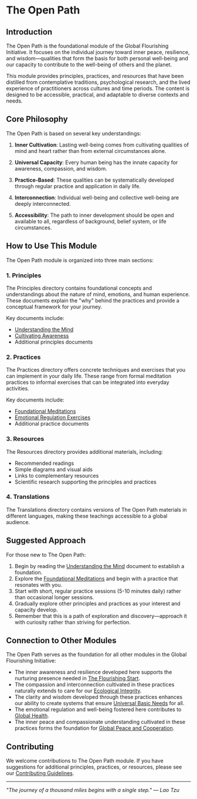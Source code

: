 # The Open Path

## Introduction

The Open Path is the foundational module of the Global Flourishing Initiative. It focuses on the individual journey toward inner peace, resilience, and wisdom—qualities that form the basis for both personal well-being and our capacity to contribute to the well-being of others and the planet.

This module provides principles, practices, and resources that have been distilled from contemplative traditions, psychological research, and the lived experience of practitioners across cultures and time periods. The content is designed to be accessible, practical, and adaptable to diverse contexts and needs.

## Core Philosophy

The Open Path is based on several key understandings:

1. **Inner Cultivation**: Lasting well-being comes from cultivating qualities of mind and heart rather than from external circumstances alone.

2. **Universal Capacity**: Every human being has the innate capacity for awareness, compassion, and wisdom.

3. **Practice-Based**: These qualities can be systematically developed through regular practice and application in daily life.

4. **Interconnection**: Individual well-being and collective well-being are deeply interconnected.

5. **Accessibility**: The path to inner development should be open and available to all, regardless of background, belief system, or life circumstances.

## How to Use This Module

The Open Path module is organized into three main sections:

### 1. Principles

The Principles directory contains foundational concepts and understandings about the nature of mind, emotions, and human experience. These documents explain the "why" behind the practices and provide a conceptual framework for your journey.

Key documents include:
- [Understanding the Mind](Principles/01_UnderstandingTheMind.md)
- [Cultivating Awareness](Principles/02_CultivatingAwareness.md)
- Additional principles documents

### 2. Practices

The Practices directory offers concrete techniques and exercises that you can implement in your daily life. These range from formal meditation practices to informal exercises that can be integrated into everyday activities.

Key documents include:
- [Foundational Meditations](Practices/01_FoundationalMeditations.md)
- [Emotional Regulation Exercises](Practices/02_EmotionalRegulationExercises.md)
- Additional practice documents

### 3. Resources

The Resources directory provides additional materials, including:
- Recommended readings
- Simple diagrams and visual aids
- Links to complementary resources
- Scientific research supporting the principles and practices

### 4. Translations

The Translations directory contains versions of The Open Path materials in different languages, making these teachings accessible to a global audience.

## Suggested Approach

For those new to The Open Path:

1. Begin by reading the [Understanding the Mind](Principles/01_UnderstandingTheMind.md) document to establish a foundation.
2. Explore the [Foundational Meditations](Practices/01_FoundationalMeditations.md) and begin with a practice that resonates with you.
3. Start with short, regular practice sessions (5-10 minutes daily) rather than occasional longer sessions.
4. Gradually explore other principles and practices as your interest and capacity develop.
5. Remember that this is a path of exploration and discovery—approach it with curiosity rather than striving for perfection.

## Connection to Other Modules

The Open Path serves as the foundation for all other modules in the Global Flourishing Initiative:

- The inner awareness and resilience developed here supports the nurturing presence needed in [The Flourishing Start](../01_TheFlourishingStart/README.md).
- The compassion and interconnection cultivated in these practices naturally extends to care for our [Ecological Integrity](../02_EcologicalIntegrity/README.md).
- The clarity and wisdom developed through these practices enhances our ability to create systems that ensure [Universal Basic Needs](../03_UniversalBasicNeeds/README.md) for all.
- The emotional regulation and well-being fostered here contributes to [Global Health](../04_GlobalHealth_DiseaseEradication/README.md).
- The inner peace and compassionate understanding cultivated in these practices forms the foundation for [Global Peace and Cooperation](../05_GlobalPeace_Cooperation/README.md).

## Contributing

We welcome contributions to The Open Path module. If you have suggestions for additional principles, practices, or resources, please see our [Contributing Guidelines](../../CONTRIBUTING.md).

---

*"The journey of a thousand miles begins with a single step." — Lao Tzu*
